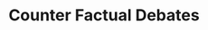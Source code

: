 ---
title: "Counter Factual Debates"
lang: "English"
year: "2021"
links: ['_oFOqEF_u88']
slides: ""
authors: ['Chris Mentis']
tags: ['Debate']
layout: "workshop"
categories: ["workshops"]
---